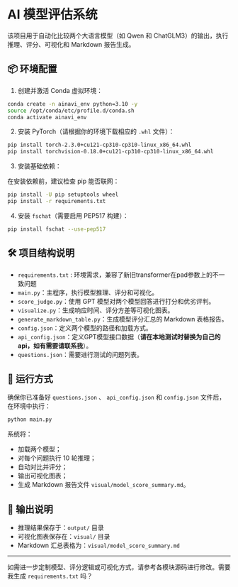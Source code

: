 
# AI 模型评估系统

该项目用于自动化比较两个大语言模型（如 Qwen 和 ChatGLM3）的输出，执行推理、评分、可视化和 Markdown 报告生成。

## 📦 环境配置

1. 创建并激活 Conda 虚拟环境：

```bash
conda create -n ainavi_env python=3.10 -y
source /opt/conda/etc/profile.d/conda.sh
conda activate ainavi_env
```

2. 安装 PyTorch（请根据你的环境下载相应的 `.whl` 文件）：

```bash
pip install torch-2.3.0+cu121-cp310-cp310-linux_x86_64.whl
pip install torchvision-0.18.0+cu121-cp310-cp310-linux_x86_64.whl
```

3. 安装基础依赖：

在安装依赖前，建议检查 pip 能否联网：

```bash
pip install -U pip setuptools wheel
pip install -r requirements.txt
```

4. 安装 `fschat`（需要启用 PEP517 构建）：

```bash
pip install fschat --use-pep517
```

## 🛠️ 项目结构说明

- `requirements.txt` : 环境需求，兼容了新旧transformer在pad参数上的不一致问题
- `main.py`：主程序，执行模型推理、评分和可视化。
- `score_judge.py`：使用 GPT 模型对两个模型回答进行打分和优劣评判。
- `visualize.py`：生成响应时间、评分方差等可视化图表。
- `generate_markdown_table.py`：生成模型评分汇总的 Markdown 表格报告。
- `config.json`：定义两个模型的路径和加载方式。
- `api_config.json`：定义GPT模型接口数据（**请在本地测试时替换为自己的api，如有需要请联系我**）。
- `questions.json`：需要进行测试的问题列表。

## 🚀 运行方式

确保你已准备好 `questions.json` 、 `api_config.json` 和 `config.json` 文件后，在环境中执行：

```bash
python main.py
```

系统将：
- 加载两个模型；
- 对每个问题执行 10 轮推理；
- 自动对比并评分；
- 输出可视化图表；
- 生成 Markdown 报告文件 `visual/model_score_summary.md`。

## 📁 输出说明

- 推理结果保存于：`output/` 目录
- 可视化图表保存在：`visual/` 目录
- Markdown 汇总表格为：`visual/model_score_summary.md`

---

如需进一步定制模型、评分逻辑或可视化方式，请参考各模块源码进行修改。需要我生成 `requirements.txt` 吗？
